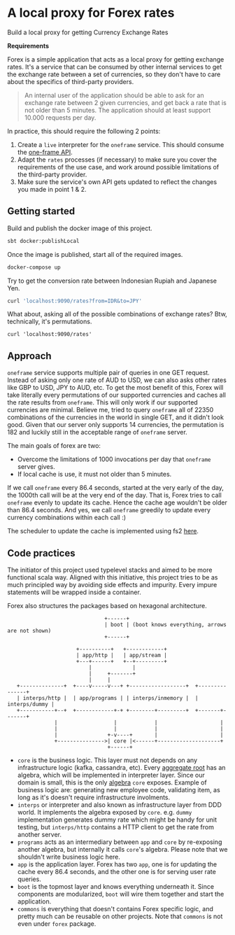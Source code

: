 # A local proxy for Forex rates

Build a local proxy for getting Currency Exchange Rates

**Requirements**

Forex is a simple application that acts as a local proxy for getting exchange rates.
It's a service that can be consumed by other internal services to get the exchange rate between a set of currencies,
so they don't have to care about the specifics of third-party providers.

> An internal user of the application should be able to ask for an exchange rate between 2 given currencies, and get back a rate that is not older than 5 minutes.
> The application should at least support 10.000 requests per day.

In practice, this should require the following 2 points:

1. Create a `live` interpreter for the `oneframe` service. This should consume the [one-frame API](https://hub.docker.com/r/paidyinc/one-frame).
2. Adapt the `rates` processes (if necessary) to make sure you cover the requirements of the use case, and work around possible limitations of the third-party provider.
3. Make sure the service's own API gets updated to reflect the changes you made in point 1 & 2.

## Getting started

Build and publish the docker image of this project.
```bash
sbt docker:publishLocal
```
Once the image is published, start all of the required images.
```bash
docker-compose up
```
Try to get the conversion rate between Indonesian Rupiah and Japanese Yen.
```bash
curl 'localhost:9090/rates?from=IDR&to=JPY'
```
What about, asking all of the possible combinations of exchange rates? Btw, technically, it's permutations.
```
curl 'localhost:9090/rates'
```

## Approach

`oneframe` service supports multiple pair of queries in one GET request. Instead of asking only one rate of AUD to USD, we can also asks other rates like GBP to USD, JPY to AUD, etc.
To get the most benefit of this, Forex will take literally every permutations of our supported currencies and caches all the rate results from `oneframe`.
This will only work if our supported currencies are minimal. Believe me, tried to query `oneframe` all of 22350 combinations of the currencies in the world in single GET, and it didn't look good.
Given that our server only supports 14 currencies, the permutation is 182 and luckily still in the acceptable range of `oneframe` server.

The main goals of forex are two:
- Overcome the limitations of 1000 invocations per day that `oneframe` server gives.
- If local cache is use, it must not older than 5 minutes.

If we call `oneframe` every 86.4 seconds, started at the very early of the day, the 1000th call will be at the very end of the day. That is, Forex tries to call `oneframe` evenly to update its cache.
Hence the cache age wouldn't be older than 86.4 seconds. And yes, we call `oneframe` greedily to update every currency combinations within each call :)

The scheduler to update the cache is implemented using fs2 [here](https://github.com/arinal/forex-mtl/blob/master/src/main/scala/forex/app/stream/updater/package.scala).

## Code practices

The initiator of this project used typelevel stacks and aimed to be more functional scala way. Aligned with this initiative, this project tries to be as much principled way
by avoiding side effects and impurity. Every impure statements will be wrapped inside a container.

Forex also structures the packages based on hexagonal architecture.

```
                               +------+
                               | boot | (boot knows everything, arrows are not shown)
                               +------+

                      +----------+   +------------+
                      | app/http |   | app/stream |
                      +---+------+   +--+---------+
                          |             |     
                          |     +-------+
                          |     |
   +--------------+  +----v-----v---+ +------------------+  +---------------+
   | interps/http |  | app/programs | | interps/inmemory |  | interps/dummy |
   +-----------+--+  +------------+-+ +--------+---------+  +-------+-------+
               |                  |            |                    | 
               |                  |            |                    | 
               |                +-v----+       |                    | 
               +--------------->| core |<------+--------------------+
                                +------+   
```
- `core` is the business logic. This layer must not depends on any infrastructure logic (kafka, cassandra, etc). Every
[aggregate root](https://dolittle.io/runtime/runtime/domain_driven_design/aggregate_root) has an algebra, which will be implemented in interpreter layer.
Since our domain is small, this is the only [algebra](https://github.com/arinal/forex-mtl/blob/master/src/main/scala/forex/core/rates/algebra.scala) `core` exposes.
Example of business logic are: generating new employee code, validating item, as long as it's doesn't require infrastructure involments.
- `interps` or interpreter and also known as infrastructure layer from DDD world. It implements the algebra exposed by `core`. e.g. `dummy` implementation generates dummy
rate which might be handy for unit testing, but `interps/http` contains a HTTP client to get the rate from another server.
- `programs` acts as an intermediary between `app` and `core` by re-exposing another algebra, but internally it calls `core`'s algebra. Please note that we shouldn't
write business logic here.
- `app` is the application layer. Forex has two `app`, one is for updating the cache every 86.4 seconds, and the other one is for serving user rate queries.
- `boot` is the topmost layer and knows everything underneath it. Since components are modularized, `boot` will wire them together and start the application.
- `commons` is everything that doesn't contains Forex specific logic, and pretty much can be reusable on other projects. Note that `commons` is not even under `forex` package.
